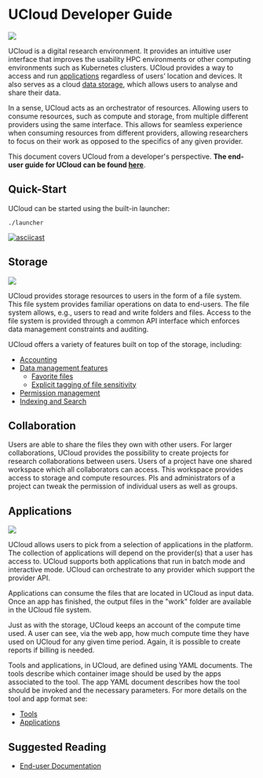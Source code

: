 # UCloud Developer Guide

![](wiki/logo.png)

UCloud is a digital research environment. It provides an intuitive user interface that improves the usability HPC
environments or other computing environments such as Kubernetes clusters. UCloud provides a way to access and run
[applications](#applications) regardless of users’ location and devices. It also serves as a cloud
[data storage](#storage), which allows users to analyse and share their data.

In a sense, UCloud acts as an orchestrator of resources. Allowing users to consume resources, such as compute and
storage, from multiple different providers using the same interface. This allows for seamless experience when consuming
resources from different providers, allowing researchers to focus on their work as opposed to the specifics of any given
provider.

This document covers UCloud from a developer's perspective. __The end-user guide for UCloud can be
found [here](https://docs.cloud.sdu.dk/user/)__.

## Quick-Start

UCloud can be started using the built-in launcher:

```
./launcher
```

[![asciicast](https://asciinema.org/a/539738.svg)](https://asciinema.org/a/539738)

## Storage

![](./wiki/storage.png)

UCloud provides storage resources to users in the form of a file system. This file system provides familiar operations
on data to end-users. The file system allows, e.g., users to read and write folders and files. Access to the file system
is provided through a common API interface which enforces data management constraints and auditing.

UCloud offers a variety of features built on top of the storage, including:

- [Accounting](./docs/developer-guide/accounting-and-projects/accounting/wallets.md)
- [Data management features](./docs/developer-guide/orchestration/storage/metadata/templates.md)
  - [Favorite files](./docs/developer-guide/orchestration/storage/metadata/templates.md)
  - [Explicit tagging of file sensitivity](./docs/developer-guide/orchestration/storage/metadata/templates.md)
- [Permission management](./docs/developer-guide/orchestration/resources.md)
- [Indexing and Search](./docs/developer-guide/built-in-provider/storage/files.md)

## Collaboration

Users are able to share the files they own with other users. For larger
collaborations, UCloud provides the possibility to create projects for research
collaborations between users. Users of a project have one shared workspace which all collaborators can access. This
workspace provides access to storage and compute resources. PIs and administrators of a project can tweak the permission
of individual users as well as groups.

## Applications

![](./wiki/compute.png)

UCloud allows users to pick from a selection of applications in the platform.
The collection of applications will depend on the provider(s) that a user has access to. UCloud supports both
applications that run in batch mode and interactive mode. UCloud
can orchestrate to any provider which support the
provider API.

Applications can consume the files that are located in UCloud as input data. Once an app has finished, the output files
in the "work" folder are available in the UCloud file system.

Just as with the storage, UCloud keeps an account of the compute time used. A
user can see, via the web app, how much compute time they have used on UCloud for any given time period. Again, it is
possible to create reports if billing is needed.

Tools and applications, in UCloud, are defined using YAML documents. The tools describe which container image should be
used by the apps associated to the tool. The app YAML document describes how the tool should be invoked and the
necessary parameters. For more details on the tool and app format see:

- [Tools](./docs/developer-guide/orchestration/compute/appstore/tools.md)
- [Applications](./docs/developer-guide/orchestration/compute/appstore/apps.md)

## Suggested Reading

- [End-user Documentation](https://docs.cloud.sdu.dk/user/)
